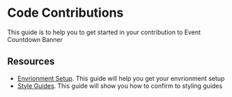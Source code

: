 # Code Contributions

This guide is to help you to get started in your contribution to Event Countdown Banner

## Resources

-   [Envrionment Setup](/docs/contributors/code/setup.md). This guide will help you get your envrionment setup
-   [Style Guides](/docs/contributors/code/styleguides.md). This guide will show you how to confirm to styling guides
